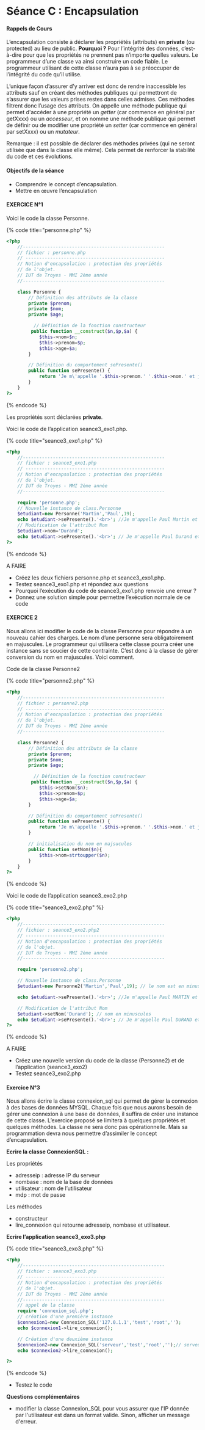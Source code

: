 # Séance C : Encapsulation

#### Rappels de Cours

L’encapsulation consiste à déclarer les propriétés (attributs) en **private** (ou protected) au lieu de public. **Pourquoi ?** Pour l’intégrité des données, c’est-à-dire pour que les propriétés ne prennent pas n’importe quelles valeurs. Le programmeur d’une classe va ainsi construire un code fiable. Le programmeur utilisant de cette classe n’aura pas à se préoccuper de l’intégrité du code qu’il utilise.

L’unique façon d’assurer d’y arriver est donc de rendre inaccessible les attributs sauf en créant des méthodes publiques qui permettront de s’assurer que les valeurs prises restes dans celles admises. Ces méthodes filtrent donc l’usage des attributs. On appelle une méthode publique qui permet d'accéder à une propriété un _getter_ (car commence en général par getXxxx) ou un _accesseur_, et on nomme une méthode publique qui permet de définir ou de modifier une propriété un _setter_ (car commence en général par setXxxx) ou un _mutateur_.

Remarque : il est possible de déclarer des méthodes privées (qui ne seront utilisée que dans la classe elle même). Cela permet de renforcer la stabilité du code et ces évolutions.

#### Objectifs de la séance

* Comprendre le concept d’encapsulation.
* Mettre en œuvre l’encapsulation

#### EXERCICE N°1

Voici le code la classe Personne.

{% code title="personne.php" %}
```php
<?php
    //----------------------------------------------------
    // fichier : personne.php
    // ---------------------------------------------------
    // Notion d'encapsulation : protection des propriétés
    // de l'objet.    
    // IUT de Troyes - MMI 2ème année
    //----------------------------------------------------

    class Personne {
        // Définition des attributs de la classe
        private $prenom;
        private $nom;
        private $age;

          // Définition de la fonction constructeur 
         public function __construct($n,$p,$a) { 
            $this->nom=$n;
            $this->prenom=$p;
            $this->age=$a;
        }  

        // Définition du comportement sePresente() 
        public function sePresente() {  
            return 'Je m\'appelle '.$this->prenom.' '.$this->nom.' et j\'ai '.$this->age.' ans '; 
        }
    }
?>
```
{% endcode %}

Les propriétés sont déclarées **private**.

Voici le code de l’application seance3\_exo1.php.

{% code title="seance3_exo1.php" %}
```php
<?php
    //----------------------------------------------------
    // fichier : seance3_exo1.php
    // ---------------------------------------------------
    // Notion d'encapsulation : protection des propriétés
    // de l'objet.    
    // IUT de Troyes - MMI 2ème année
    //----------------------------------------------------

    require 'personne.php';
    // Nouvelle instance de class.Personne
    $etudiant=new Personne('Martin','Paul',19);
    echo $etudiant->sePresente().'<br>'; //Je m'appelle Paul Martin et j'ai 19 ans 
    // Modification de l'attribut Nom
    $etudiant->nom='Durand';
    echo $etudiant->sePresente().'<br>'; // Je m'appelle Paul Durand et j'ai 19 ans 
?>
```
{% endcode %}

A FAIRE

* Créez les deux fichiers personne.php et seance3\_exo1.php.
* Testez seance3\_exo1.php et répondez aux questions
* Pourquoi l’exécution du code de seance3\_exo1.php renvoie une erreur ?
* Donnez une solution simple pour permettre l’exécution normale de ce code

#### EXERCICE 2

Nous allons ici modifier le code de la classe Personne pour répondre à un nouveau cahier des charges. Le nom d’une personne sera obligatoirement en majuscules. Le programmeur qui utilisera cette classe pourra créer une instance sans se soucier de cette contrainte. C’est donc à la classe de gérer conversion du nom en majuscules. Voici comment.

Code de la classe Personne2

{% code title="personne2.php" %}
```php
<?php
    //----------------------------------------------------
    // fichier : personne2.php
    // ---------------------------------------------------
    // Notion d'encapsulation : protection des propriétés
    // de l'objet.    
    // IUT de Troyes - MMI 2ème année
    //----------------------------------------------------

    class Personne2 {
        // Définition des attributs de la classe
        private $prenom;
        private $nom;
        private $age;

          // Définition de la fonction constructeur 
         public function __construct($n,$p,$a) { 
            $this->setNom($n);
            $this->prenom=$p;
            $this->age=$a;
        }  

        // Définition du comportement sePresente() 
        public function sePresente() {  
            return 'Je m\'appelle '.$this->prenom.' '.$this->nom.' et j\'ai '.$this->age.' ans '; 
        }

        // initialisation du nom en majsucules
        public function setNom($n){
            $this->nom=strtoupper($n); 
        }
    }
?>
```
{% endcode %}

Voici le code de l’application seance3\_exo2.php

{% code title="seance3_exo2.php" %}
```php
<?php
    //----------------------------------------------------
    // fichier : seance3_exo2.php2
    // ---------------------------------------------------
    // Notion d'encapsulation : protection des propriétés
    // de l'objet.    
    // IUT de Troyes - MMI 2ème année
    //----------------------------------------------------

    require 'personne2.php';

    // Nouvelle instance de class.Personne
    $etudiant=new Personne2('Martin','Paul',19); // le nom est en minuscules

    echo $etudiant->sePresente().'<br>'; //Je m'appelle Paul MARTIN et j'ai 19 ans (nom en majuscules)

    // Modification de l'attribut Nom
    $etudiant->setNom('Durand'); // nom en minuscules 
    echo $etudiant->sePresente().'<br>'; // Je m'appelle Paul DURAND et j'ai 19 ans (nom en majuscules)
?>
```
{% endcode %}

A FAIRE

* Créez une nouvelle version du code de la classe (Personne2) et de l’application (seance3\_exo2)
* Testez seance3\_exo2.php

#### Exercice N°3

Nous allons écrire la classe connexion\_sql qui permet de gérer la connexion à des bases de données MYSQL. Chaque fois que nous aurons besoin de gérer une connexion à une base de données, il suffira de créer une instance de cette classe. L’exercice proposé se limitera à quelques propriétés et quelques méthodes. La classe ne sera donc pas opérationnelle. Mais sa programmation devra nous permettre d’assimiler le concept d’encapsulation.

**Ecrire la classe ConnexionSQL :**

Les propriétés

* adresseip : adresse IP du serveur
* nombase : nom de la base de données
* utilisateur : nom de l’utilisateur
* mdp : mot de passe

Les méthodes

* constructeur
* lire\_connexion qui retourne adresseip, nombase et utilisateur.

**Ecrire l’application seance3\_exo3.php**

{% code title="seance3_exo3.php" %}
```php
<?php
    //----------------------------------------------------
    // fichier : seance3_exo3.php
    // ---------------------------------------------------
    // Notion d'encapsulation : protection des propriétés
    // de l'objet.    
    // IUT de Troyes - MMI 2ème année
    //----------------------------------------------------
    // appel de la classe
    require 'connexion_sql.php';
    // création d'une première instance
    $connexion1=new Connexion_SQL('127.0.1.1','test','root','');
    echo $connexion1->lire_connexion();

    // Création d'une deuxième instance
    $connexion2=new Connexion_SQL('serveur','test','root','');// serveur n'est pas une @ip valide
    echo $connexion2->lire_connexion();

?>
```
{% endcode %}

* Testez le code

**Questions complémentaires**

* modifier la classe Connexion\_SQL pour vous assurer que l'IP donnée par l'utilisateur est dans un format valide. Sinon, afficher un message d'erreur.
